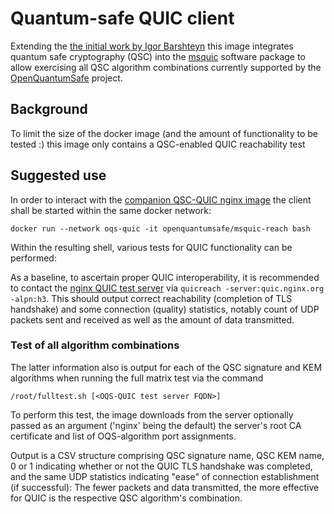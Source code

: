 # Quantum-safe QUIC client 

Extending the [the initial work by Igor Barshteyn](https://www.linkedin.com/pulse/quic-protocol-quantum-safe-cryptography-presenting-future-igor/) this image integrates quantum safe cryptography (QSC) into the [msquic](https://github.com/microsoft/msquic) software package to allow exercising all QSC algorithm combinations currently supported by the [OpenQuantumSafe](https://www.openquantumsafe.org) project.

## Background

To limit the size of the docker image (and the amount of functionality to be tested :) this image only contains a QSC-enabled QUIC reachability test 

## Suggested use

In order to interact with the [companion QSC-QUIC nginx image](https://hub.docker.com/repository/docker/openquantumsafe/nginx-quic) the client shall be started within the same docker network:

```
docker run --network oqs-quic -it openquantumsafe/msquic-reach bash
```

Within the resulting shell, various tests for QUIC functionality can be performed:

As a baseline, to ascertain proper QUIC interoperability, it is recommended to contact the [nginx QUIC test server](https://quic.nginx.org) via `quicreach -server:quic.nginx.org -alpn:h3`. This should output correct reachability (completion of TLS handshake) and some connection (quality) statistics, notably count of UDP packets sent and received as well as the amount of data transmitted.

### Test of all algorithm combinations 

The latter information also is output for each of the QSC signature and KEM algorithms when running the full matrix test via the command

```
/root/fulltest.sh [<OQS-QUIC test server FQDN>]
```

To perform this test, the image downloads from the server optionally passed as an argument ('nginx' being the default) the server's root CA certificate and list of OQS-algorithm port assignments.

Output is a CSV structure comprising QSC signature name, QSC KEM name, 0 or 1 indicating whether or not the QUIC TLS handshake was completed, and the same UDP statistics indicating "ease" of connection establishment (if successful): The fewer packets and data transmitted, the more effective for QUIC is the respective QSC algorithm's combination.

